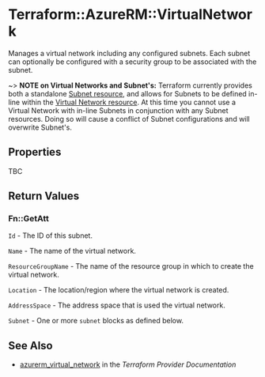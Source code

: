 # Terraform::AzureRM::VirtualNetwork

Manages a virtual network including any configured subnets. Each subnet can
optionally be configured with a security group to be associated with the subnet.

~> **NOTE on Virtual Networks and Subnet's:** Terraform currently
provides both a standalone [Subnet resource](subnet.html), and allows for Subnets to be defined in-line within the [Virtual Network resource](virtual_network.html).
At this time you cannot use a Virtual Network with in-line Subnets in conjunction with any Subnet resources. Doing so will cause a conflict of Subnet configurations and will overwrite Subnet's.

## Properties

TBC

## Return Values

### Fn::GetAtt

`Id` - The ID of this subnet.

`Name` - The name of the virtual network.

`ResourceGroupName` - The name of the resource group in which to create the virtual network.

`Location` - The location/region where the virtual network is created.

`AddressSpace` - The address space that is used the virtual network.

`Subnet` - One or more `subnet` blocks as defined below.

## See Also

* [azurerm_virtual_network](https://www.terraform.io/docs/providers/azurerm/r/virtual_network.html) in the _Terraform Provider Documentation_